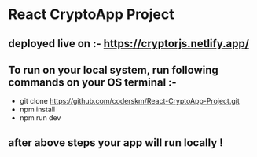 # React CryptoApp Project

## deployed live on :- https://cryptorjs.netlify.app/

## To run on your local system, run following commands on your OS terminal :-
-  git clone https://github.com/coderskm/React-CryptoApp-Project.git
-  npm install
-  npm run dev

## after above steps your app will run locally !


